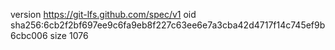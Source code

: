 version https://git-lfs.github.com/spec/v1
oid sha256:6cb2f2bf697ee9c6fa9eb8f227c63ee6e7a3cba42d4717f14c745ef9b6cbc006
size 1076
